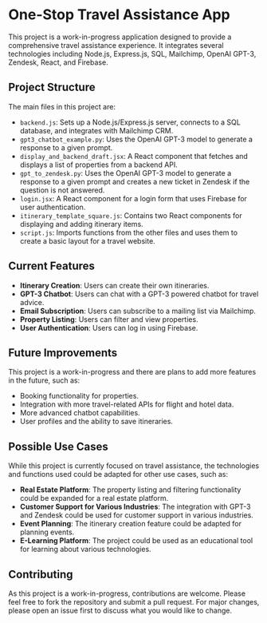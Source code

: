 # One-Stop Travel Assistance App

This project is a work-in-progress application designed to provide a comprehensive travel assistance experience. It integrates several technologies including Node.js, Express.js, SQL, Mailchimp, OpenAI GPT-3, Zendesk, React, and Firebase.

## Project Structure

The main files in this project are:

- `backend.js`: Sets up a Node.js/Express.js server, connects to a SQL database, and integrates with Mailchimp CRM.
- `gpt3_chatbot_example.py`: Uses the OpenAI GPT-3 model to generate a response to a given prompt.
- `display_and_backend_draft.jsx`: A React component that fetches and displays a list of properties from a backend API.
- `gpt_to_zendesk.py`: Uses the OpenAI GPT-3 model to generate a response to a given prompt and creates a new ticket in Zendesk if the question is not answered.
- `login.jsx`: A React component for a login form that uses Firebase for user authentication.
- `itinerary_template_square.js`: Contains two React components for displaying and adding itinerary items.
- `script.js`: Imports functions from the other files and uses them to create a basic layout for a travel website.

## Current Features

- **Itinerary Creation**: Users can create their own itineraries.
- **GPT-3 Chatbot**: Users can chat with a GPT-3 powered chatbot for travel advice.
- **Email Subscription**: Users can subscribe to a mailing list via Mailchimp.
- **Property Listing**: Users can filter and view properties.
- **User Authentication**: Users can log in using Firebase.

## Future Improvements

This project is a work-in-progress and there are plans to add more features in the future, such as:

- Booking functionality for properties.
- Integration with more travel-related APIs for flight and hotel data.
- More advanced chatbot capabilities.
- User profiles and the ability to save itineraries.

## Possible Use Cases

While this project is currently focused on travel assistance, the technologies and functions used could be adapted for other use cases, such as:

- **Real Estate Platform**: The property listing and filtering functionality could be expanded for a real estate platform.
- **Customer Support for Various Industries**: The integration with GPT-3 and Zendesk could be used for customer support in various industries.
- **Event Planning**: The itinerary creation feature could be adapted for planning events.
- **E-Learning Platform**: The project could be used as an educational tool for learning about various technologies.

## Contributing

As this project is a work-in-progress, contributions are welcome. Please feel free to fork the repository and submit a pull request. For major changes, please open an issue first to discuss what you would like to change.

